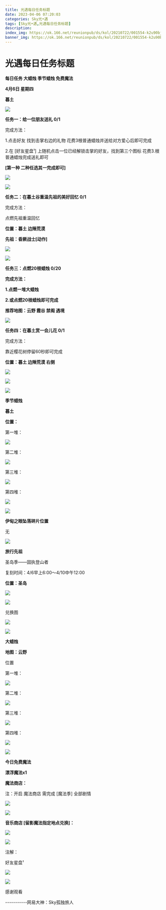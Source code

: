 ```yaml
---
title: 光遇每日任务标题
date: 2023-04-06 07:20:03
categories: Sky光•遇
tags: [Sky光•遇,光遇每日任务标题]
description: 
index_img: https://ok.166.net/reunionpub/ds/kol/20210722/001554-k2u90bj7ay.png?imageView&thumbnail=600x0&type=jpg
banner_img: https://ok.166.net/reunionpub/ds/kol/20210722/001554-k2u90bj7ay.png?imageView&thumbnail=600x0&type=jpg
---
```

# 光遇每日任务标题
**每日任务 大蜡烛 季节蜡烛 免费魔法**

 **4月6日 星期四**

 **暮土**

![](https://img.166.net/reunionpub/ds/kol/20230406/001107-z14uop2vd7.jpg)

 **任务一：给一位朋友送礼 0/1**

完成方法：

1.点击好友 找到击掌右边的礼物 花费3根普通蜡烛并送给对方爱心后即可完成

2.在 [好友星盘¹] 上随机点击一位已经解锁击掌的好友，找到第三个图标 花费3.根普通蜡烛完成送礼即可

 **[第一种 二种任选其一完成即可]**

![](https://img.166.net/reunionpub/ds/kol/20230406/000230-js6azeimbw.jpg)

![](https://img.166.net/reunionpub/ds/kol/20230406/000237-9gszftu3sr.jpg)

 **任务二：在暮土谷重温先祖的美好回忆 0/1**

完成方法：

点燃先祖重温回忆

 **位置：暮土 边陲荒漠**

 **先祖：昏厥战士[动作]**

![](https://img.166.net/reunionpub/ds/kol/20230406/000301-l8hyvur5p1.jpeg)

![](https://img.166.net/reunionpub/ds/kol/20230406/000309-92cj4hs1d5.jpeg)

 **任务三：点燃20根蜡烛 0/20**

 **完成方法：**

 **1.点燃一堆大蜡烛**

 **2.或点燃20根蜡烛即可完成**

 **推荐地图：云野 霞谷 禁阁 遇境**

![](https://img.166.net/reunionpub/ds/kol/20230406/000330-u6p45w38f9.jpg)

 **任务四：在暮土赏一会儿花 0/1**

完成方法：

靠近樱花树停留60秒即可完成

 **位置：暮土 边陲荒漠 右侧**

![](https://img.166.net/reunionpub/ds/kol/20230406/000346-4p85k3td91.jpeg)

![](https://img.166.net/reunionpub/ds/kol/20230406/000351-way64gp2s0.jpeg)

![](https://img.166.net/reunionpub/ds/kol/20221018/100256-wzutnocka0.png)

 **季节蜡烛**

 **暮土**

 **位置：**

第一堆：

![](https://img.166.net/reunionpub/ds/kol/20230405/235936-0wym8p15dn.jpeg)

第二堆：

![](https://img.166.net/reunionpub/ds/kol/20230405/235944-1dof35seah.jpeg)

第三堆：

![](https://img.166.net/reunionpub/ds/kol/20230405/235952-ywmkqgure5.jpeg)

第四堆：

![](https://img.166.net/reunionpub/ds/kol/20230405/235959-l065baeos1.jpeg)

![](https://img.166.net/reunionpub/ds/kol/20221130/005912-5mvshq9nf3.png)

 **伊甸之眼坠落碎片位置**

无

![](https://img.166.net/reunionpub/ds/kol/20230313/005012-cdpy0kr1uq.png)

 **旅行先祖**

圣岛季——固执登山者

复刻时间：4/6早上6:00～4/10中午12:00

 **位置：圣岛**

![](https://img.166.net/reunionpub/ds/kol/20230405/005117-upmb6qigeh.jpg)

![](https://img.166.net/reunionpub/ds/kol/20230405/002310-sf4b6n8hdz.jpeg)

兑换图

![](https://img.166.net/reunionpub/ds/kol/20230405/005037-9m6h4ulfcj.jpg)

![](https://img.166.net/reunionpub/ds/kol/20230313/005012-cdpy0kr1uq.png)

 **大蜡烛**

 **地图：云野**

位置

第一堆：

![](https://img.166.net/reunionpub/ds/kol/20230406/000108-5ojy378f2g.jpeg)

第二堆：

![](https://img.166.net/reunionpub/ds/kol/20230406/000117-cngskdtfsl.jpeg)

第三堆：

![](https://img.166.net/reunionpub/ds/kol/20230406/000124-0oklvpwuhe.jpeg)

第四堆：

![](https://img.166.net/reunionpub/ds/kol/20230406/000129-n1wkp7ezi0.jpeg)

![](https://img.166.net/reunionpub/ds/kol/20221018/100256-wzutnocka0.png)

 **今日免费魔法**

 **漂浮魔法x1**

 **魔法商店：**

注：开启 魔法商店 需完成 [魔法季] 全部剧情

![](https://img.166.net/reunionpub/ds/kol/20221018/100559-oibznvdtus.png)

![](https://img.166.net/reunionpub/ds/kol/20230406/000144-htscn508dy.jpeg)

  

 **音乐商店 [留影魔法指定地点兑换]：**

![](https://img.166.net/reunionpub/ds/kol/20230403/000156-bdlmjzy7vh.jpeg)

 **![](https://img.166.net/reunionpub/ds/kol/20221018/100256-wzutnocka0.png)**

注解：

好友星盘¹

![](https://img.166.net/reunionpub/ds/kol/20230406/001216-v3itaymwh5.jpeg)

 **![](https://img.166.net/reunionpub/ds/kol/20221018/100256-wzutnocka0.png)**

感谢观看

\-----------网易大神：Sky孤独旅人

